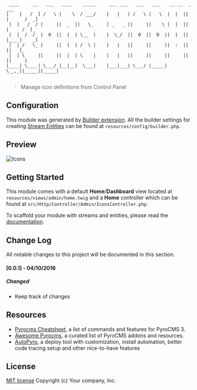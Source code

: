 ```
 ____     __   ___   ____    _____     ___ ___   ___   ___    __ __  _        ___
|    |   /  ] /   \ |    \  / ___/    |   |   | /   \ |   \  |  |  || |      /  _]
 |  |   /  / |     ||  _  |(   \_     | _   _ ||     ||    \ |  |  || |     /  [_
 |  |  /  /  |  O  ||  |  | \__  |    |  \_/  ||  O  ||  D  ||  |  || |___ |    _]
 |  | /   \_ |     ||  |  | /  \ |    |   |   ||     ||     ||  :  ||     ||   [_
 |  | \     ||     ||  |  | \    |    |   |   ||     ||     ||     ||     ||     |
|____| \____| \___/ |__|__|  \___|    |___|___| \___/ |_____| \__,_||_____||_____|


```
> Manage icon definitions from Control Panel

## Configuration

This module was generated by [Builder extension](https://github.com/websemantics/builder-extension#). All the builder settings for creating [Stream Entities](https://github.com/websemantics/builder-extension#what-is-an-entity) can be found at `resources/config/builder.php`.

## Preview

![Icons](https://github.com/websemantics/icons-module/raw/master/docs/icons.gif)

## Getting Started

This module comes with a default **Home**/**Dashboard** view located at `resources/views/admin/home.twig` and a **Home** controller which can be found at `src/Http/Controller/Admin/IconsController.php`.

To scaffold your module with streams and entities, please read the [documentation](https://github.com/websemantics/builder-extension#).

## Change Log
All notable changes to this project will be documented in this section.

#### [0.0.1] - 04/10/2016
##### Changed
- Keep track of changes

## Resources

- [Pyrocms Cheatsheet](http://websemantics.github.io/pyrocms-cheatsheet/), a list of commands and features for PyroCMS 3.
- [Awesome Pyrocms](https://github.com/websemantics/awesome-pyrocms), a curated list of PyroCMS addons and resources.
- [AutoPyro](https://github.com/websemantics/auto-pyro), a deploy tool with customization, install automation, better code tracing setup and other nice-to-have features

## License

[MIT license](http://opensource.org/licenses/mit-license.php)
Copyright (c) Your company, Inc.
